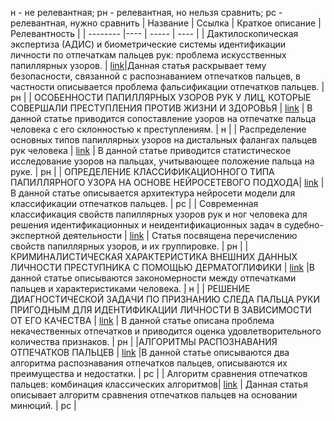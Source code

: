н - не релевантная;
рн - релевантная, но нельзя сравнить;
рс - релевантная, нужно сравнить 
| Название | Ссылка | Краткое описание | Релевантность |
| -------- |---- | ----- | ---- |
| Дактилоскопическая экспертиза (АДИС) и биометрические системы идентификации личности по отпечаткам пальцев рук: проблема искусственных папиллярных узоров. | [link](https://www.pac.by/press-center/media-about-academy-of-management/2015/%D0%9F34_%D0%9D%D0%9D%D0%BE%D0%B2%D0%B3%D0%BE%D1%80%D0%BE%D0%B4_200519_%D0%98%D0%9F%D0%A3+%D0%91%D0%B8%D0%BE%D0%BC%D0%B5%D1%82%D1%80%D0%B8%D1%8F.pdf)|Данная статья раскрывает тему безопасности, связанной с распознаванием отпечатков пальцев, в частности описывается проблема фальсификации отпечатков пальцев. | рн |
| ОСОБЕННОСТИ ПАПИЛЛЯРНЫХ УЗОРОВ РУК У ЛИЦ, КОТОРЫЕ СОВЕРШАЛИ ПРЕСТУПЛЕНИЯ ПРОТИВ ЖИЗНИ И ЗДОРОВЬЯ  | [link](https://ibn.idsi.md/sites/default/files/imag_file/78-82_31.pdf ) | В данной статье приводится сопоставление узоров на отпечатке пальца человека с его склонностью к преступлениям.  | н |
| Распределение основных типов папиллярных узоров на дистальных фалангах пальцев рук человека | [link](https://www.mediasphera.ru/issues/sudebno-meditsinskaya-ekspertiza/2019/1/1003945212019011017 ) | В данной статье приводится статистическое исследование узоров на пальцах, учитывающее положение пальца на руке.   | рн |
| ОПРЕДЕЛЕНИЕ КЛАССИФИКАЦИОННОГО ТИПА ПАПИЛЛЯРНОГО УЗОРА НА ОСНОВЕ НЕЙРОСЕТЕВОГО ПОДХОДА| [link](https://cj.bgu.ru/reader/article.aspx?id=27104 ) | В данной статье описывается архитектура нейросети модели для классификации отпечатков пальцев.    | рс |
| Современная классификация свойств папиллярных узоров рук и ног человека для решения идентификационных и неидентификационных задач в судебно-экспертной деятельности | [link](https://elibrary.ru/download/elibrary_47420708_53896920.pdf ) | Статья посвящена перечислению свойств папиллярных узоров, и их группировке. | рн |
| КРИМИНАЛИСТИЧЕСКАЯ ХАРАКТЕРИСТИКА ВНЕШНИХ ДАННЫХ ЛИЧНОСТИ ПРЕСТУПНИКА С ПОМОЩЬЮ ДЕРМАТОГЛИФИКИ | [link](https://moluch.ru/conf/law/archive/37/581 ) |В данной статье описываются закономерности между отпечатками пальцев и характеристиками человека.  | н |
| РЕШЕНИЕ ДИАГНОСТИЧЕСКОЙ ЗАДАЧИ ПО ПРИЗНАНИЮ СЛЕДА ПАЛЬЦА РУКИ ПРИГОДНЫМ ДЛЯ ИДЕНТИФИКАЦИИ ЛИЧНОСТИ В ЗАВИСИМОСТИ ОТ ЕГО КАЧЕСТВА | [link](https://elib.institutemvd.by/jspui/bitstream/MVD_NAM/8521/1/Yumatov%20S.%20V..pdf ) | В данной статье описана проблема некачественных отпечатков и приводится оценка удовлетворительного количества признаков.  | рн |
|АЛГОРИТМЫ РАСПОЗНАВАНИЯ ОТПЕЧАТКОВ ПАЛЬЦЕВ | [link](https://cyberleninka.ru/article/n/algoritmy-raspoznavaniya-otpechatkov-paltsev ) |В данной статье описываются два алгоритма распознавания отпечатков пальцев, описываются их преимущества и недостатки.  | рс |
| Алгоритм сравнения отпечатков пальцев: комбинация классических алгоритмов| [link](https://habr.com/ru/companies/samsung/articles/842578/  ) | Данная статья описывает алгоритм сравнения отпечатков пальцев на основании минюций. | рс |





